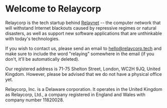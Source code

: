 ---
---

# Welcome to Relaycorp

Relaycorp is the tech startup behind [Relaynet](https://relaynet.link) -- the computer network that will withstand Internet blackouts caused by repressive regimes or natural disasters, as well as support new software applications that are unthinkable with today's technologies.

If you wish to contact us, please send an email to [hello@relaycorp.tech](mailto:hello@relaycorp.tech) and make sure to include the word "relaying" somewhere in the email (if you don't, it'll be automatically deleted).

Our registered address is 71-75 Shelton Street, London, WC2H 9JQ, United Kingdom. However, please be advised that we do not have a physical office yet.

Relaycorp, Inc. is a Delaware corporation. It operates in the United Kingdom as Relaycorp, Ltd., a company registered in England and Wales with company number 11820028.

